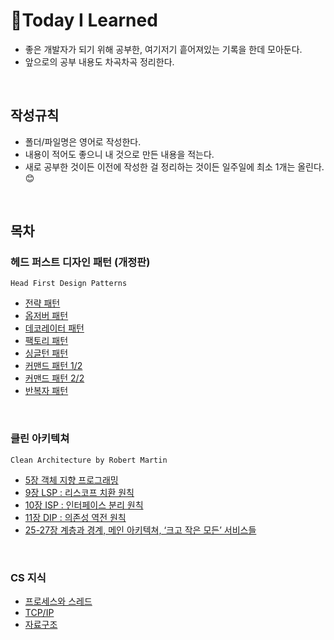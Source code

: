 # :jack_o_lantern:Today I Learned
- 좋은 개발자가 되기 위해 공부한, 여기저기 흩어져있는 기록을 한데 모아둔다. 
- 앞으로의 공부 내용도 차곡차곡 정리한다.


<br/>

## 작성규칙  

- 폴더/파일명은 영어로 작성한다.
- 내용이 적어도 좋으니 내 것으로 만든 내용을 적는다.
- 새로 공부한 것이든 이전에 작성한 걸 정리하는 것이든 일주일에 최소 1개는 올린다.:blush:

<br/>

## 목차

### 헤드 퍼스트 디자인 패턴 (개정판) 
`Head First Design Patterns`
- [전략 패턴](https://github.com/BitnuriJung/TIL/blob/af755ce6cb0eccac8535cc41ed41466c8c0bdd87/Design%20Pattern/01.%20Strategy%20Pattern.md)
- [옵저버 패턴](https://github.com/BitnuriJung/TIL/blob/af755ce6cb0eccac8535cc41ed41466c8c0bdd87/Design%20Pattern/02.%20Observer%20Pattern.md)
- [데코레이터 패턴](https://github.com/BitnuriJung/TIL/blob/af755ce6cb0eccac8535cc41ed41466c8c0bdd87/Design%20Pattern/03.%20Decorator%20Pattern.md)
- [팩토리 패턴](https://github.com/BitnuriJung/TIL/blob/af755ce6cb0eccac8535cc41ed41466c8c0bdd87/Design%20Pattern/04.%20Factory%20Pattern.md)
- [싱글턴 패턴](https://github.com/BitnuriJung/TIL/blob/af755ce6cb0eccac8535cc41ed41466c8c0bdd87/Design%20Pattern/05.%20Singleton%20Pattern.md)
- [커맨드 패턴 1/2](https://github.com/BitnuriJung/TIL/blob/af755ce6cb0eccac8535cc41ed41466c8c0bdd87/Design%20Pattern/06.%20Command%20Pattern%201.md)
- [커맨드 패턴 2/2](https://github.com/BitnuriJung/TIL/blob/af755ce6cb0eccac8535cc41ed41466c8c0bdd87/Design%20Pattern/06.%20Command%20Pattern%202.md)
- [반복자 패턴](https://github.com/BitnuriJung/TIL/blob/875373c22687203a68f3d43b7c41f30d962cb704/Design%20Pattern/09.%20Iterator%20Pattern%20and%20Composite%20Pattern%201.md)


<br/>

### 클린 아키텍쳐
`Clean Architecture by Robert Martin`
- [5장 객체 지향 프로그래밍](https://github.com/BitnuriJung/TIL/blob/8e436f5c97f18b1890afa97218197b4f535907ce/Clean%20Architecture/05.%20OOP.md)
- [9장 LSP : 리스코프 치환 원칙](https://github.com/BitnuriJung/TIL/blob/dcfd3b12a236c1a1fc1ebf4117ce7f68e94ef9f0/Clean%20Architecture/09.%20LSP.md)
- [10장 ISP : 인터페이스 분리 원칙](https://github.com/BitnuriJung/TIL/blob/dcfd3b12a236c1a1fc1ebf4117ce7f68e94ef9f0/Clean%20Architecture/10.%20ISP.md)
- [11장 DIP : 의존성 역전 원칙](https://github.com/BitnuriJung/TIL/blob/dcfd3b12a236c1a1fc1ebf4117ce7f68e94ef9f0/Clean%20Architecture/11.%20DIP.md)
- [25-27장 계층과 경계, 메인 아키텍쳐, ‘크고 작은 모든’ 서비스들 ](https://github.com/BitnuriJung/TIL/blob/2eb846f17de53c5db8ea2b0eec810cd2dd828a30/Clean%20Architecture/25.%20Layers%20and%20Boundaries%20-%2027.%20Services;Great%20and%20Small.md)


<br/>

### CS 지식
- [프로세스와 스레드](https://github.com/BitnuriJung/TIL/blob/4e34d52074c10a98bf3f2dcfad93cb5236af82d6/CS%20Knowledge/Process%20and%20Thread.md)
- [TCP/IP](https://github.com/BitnuriJung/TIL/blob/84940c06323cae9396216b674daf55c062f1ebf3/CS%20Knowledge/TCP&IP.md)
- [자료구조]()